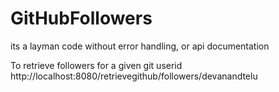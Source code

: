 

# GitHubFollowers

its a layman code without error handling, or api documentation

To retrieve followers for a given git userid 
http://localhost:8080/retrievegithub/followers/devanandtelu
